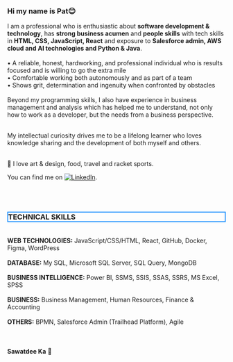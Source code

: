 ### Hi my name is Pat😊

I am a professional who is enthusiastic about <b>software development & technology</b>, has <b>strong business acumen</b> and <b>people skills</b> with tech skills in <b>HTML, CSS, JavaScript, React</b> and exposure to <b>Salesforce admin, AWS cloud and AI technologies and Python & Java</b>.
</br></br>
•	A reliable, honest, hardworking, and professional individual who is results focused and is willing to go the extra mile</br>
•	Comfortable working both autonomously and as part of a team</br>
•	Shows grit, determination and ingenuity when confronted by obstacles</br></br>
Beyond my programming skills, I also have experience in business management and analysis which has helped me to understand, not only how to work as a developer, but the needs from a business perspective. </br></br>

My intellectual curiosity drives me to be a lifelong learner who loves knowledge sharing and the development of both myself and others.


</br>
🥰 I love art & design, food, travel and racket sports.


You can find me on [![LinkedIn][2.2]][2].

<!-- Icons -->
[2.2]: https://raw.githubusercontent.com/MartinHeinz/MartinHeinz/master/linkedin-3-16.png (LinkedIn icon without padding)
<!-- Links to your social media accounts -->
[2]: https://www.linkedin.com/in/duangruethai-pat-pornthanes-55855991/
</br>
</br>


<h3 style="border:2px solid DodgerBlue;">TECHNICAL SKILLS</h3>
</br>
<b>WEB TECHNOLOGIES:</b>       JavaScript/CSS/HTML, React, GitHub, Docker, Figma, WordPress </br></br>
<b>DATABASE:</b>               My SQL, Microsoft SQL Server, SQL Query, MongoDB </br></br>
<b>BUSINESS INTELLIGENCE:</b>  Power BI, SSMS, SSIS, SSAS, SSRS, MS Excel, SPSS </br></br>
<b>BUSINESS:</b>               Business Management, Human Resources, Finance & Accounting </br></br>
<b>OTHERS:</b>                 BPMN, Salesforce Admin (Trailhead Platform), Agile </br></br>

</br>
</br>
<b>Sawatdee Ka</b> 🙏
